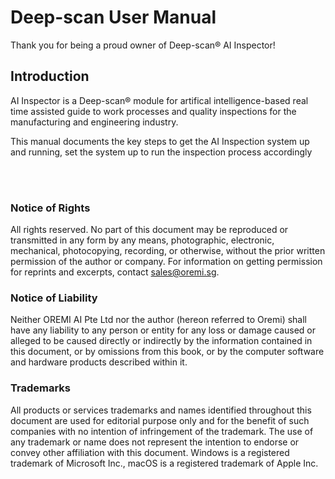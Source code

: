# Deep-scan User Manual
Thank you for being a proud owner of Deep-scan&reg; AI Inspector!


## Introduction
AI Inspector is a Deep-scan&reg; module for artifical intelligence-based real time assisted guide to work processes and quality inspections for the manufacturing and engineering industry.

This manual documents the key steps to get the AI Inspection system up and running, set the system up to run the inspection process accordingly

<br/><br/>

### Notice of Rights
All rights reserved. No part of this document may be reproduced or transmitted in any form by any means, photographic, electronic,
mechanical, photocopying, recording, or otherwise, without the prior written permission of the author or company.
For information on getting permission for reprints and excerpts, contact sales@oremi.sg.

### Notice of Liability
Neither OREMI AI Pte Ltd nor the author (hereon referred to Oremi) shall have any liability to any person or entity for any loss or damage
caused or alleged to be caused directly or indirectly by the information contained in this document, or by omissions
from this book, or by the computer software and hardware products described within it.

### Trademarks
All products or services trademarks and names identified throughout this document are used for editorial purpose only and for the benefit of such companies with no
intention of infringement of the trademark. The use of any trademark or name does not represent the intention to endorse or convey other affiliation with this document.
Windows is a registered trademark of Microsoft Inc., macOS is a registered trademark of Apple Inc.